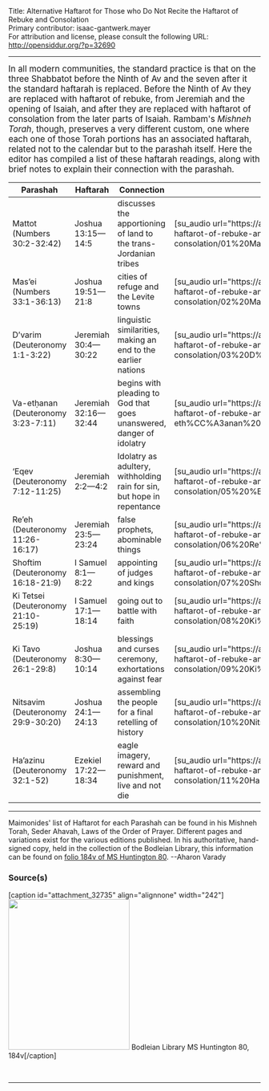 <html>
<head></head>
<body>
Title: Alternative Haftarot for Those who Do Not Recite the Haftarot of Rebuke and Consolation<br />
Primary contributor: isaac-gantwerk.mayer<br />
For attribution and license, please consult the following URL: <a href="http://opensiddur.org/?p=32690">http://opensiddur.org/?p=32690</a>
<p />
<hr />

<div class="english" style="font-size: 1.2em;">
In all modern communities, the standard practice is that on the three Shabbatot before the Ninth of Av and the seven after it the standard haftarah is replaced. Before the Ninth of Av they are replaced with haftarot of rebuke, from Jeremiah and the opening of Isaiah, and after they are replaced with haftarot of consolation from the later parts of Isaiah. Rambam's <em>Mishneh Torah</em>, though, preserves a very different custom, one where each one of those Torah portions has an associated haftarah, related not to the calendar but to the parashah itself. Here the editor has compiled a list of these haftarah readings, along with brief notes to explain their connection with the parashah.
</div>

<table>
<thead><tr><th>Parashah</th><th>Haftarah</th><th>Connection</th><th>Recording</th></tr></thead>
<tbody>
<tr><td>Mattot (Numbers 30:2-32:42)</td>
<td>Joshua 13:15—14:5</td>
<td>discusses the apportioning of land to the trans-Jordanian tribes</td>
<td>[su_audio url="https://archive.org/download/alternative-haftarot-for-those-who-do-not-recite-the-haftarot-of-rebuke-and-consolation/01%20Mattot%20%28Joshua%2013_15%E2%80%9414_5%29.mp3"]</td></tr>

<tr><td>Mas’ei (Numbers 33:1-36:13)</td>
<td>Joshua 19:51—21:8</td>
<td>cities of refuge and the Levite towns</td>
<td>[su_audio url="https://archive.org/download/alternative-haftarot-for-those-who-do-not-recite-the-haftarot-of-rebuke-and-consolation/02%20Mas%27ei%20%28Joshua%2019_51%E2%80%9421_8%29.mp3"]</td></tr>

<tr><td>D’varim (Deuteronomy 1:1-3:22)</td>
<td>Jeremiah 30:4—30:22</td>
<td>linguistic similarities, making an end to the earlier nations</td>
<td>[su_audio url="https://archive.org/download/alternative-haftarot-for-those-who-do-not-recite-the-haftarot-of-rebuke-and-consolation/03%20D%E2%80%99varim%20%28Jeremiah%2030_4%E2%80%9430_22%29.mp3"]</td></tr>

<tr><td>Va-etḥanan (Deuteronomy 3:23-7:11)</td>
<td>Jeremiah 32:16—32:44</td>
<td>begins with pleading to God that goes unanswered, danger of idolatry</td>
<td>[su_audio url="https://archive.org/download/alternative-haftarot-for-those-who-do-not-recite-the-haftarot-of-rebuke-and-consolation/04%20Va-eth%CC%A3anan%20%28Jeremiah%2032_16%E2%80%9432_44%29.mp3"]</td></tr>

<tr><td>‘Eqev (Deuteronomy 7:12-11:25)</td>
<td>Jeremiah 2:2—4:2</td>
<td>Idolatry as adultery, withholding rain for sin, but hope in repentance</td>
<td>[su_audio url="https://archive.org/download/alternative-haftarot-for-those-who-do-not-recite-the-haftarot-of-rebuke-and-consolation/05%20%E2%80%98Eqev%20%28Jeremiah%202_2%E2%80%944_2%29.mp3"]</td></tr>

<tr><td>Re’eh (Deuteronomy 11:26-16:17)</td>
<td>Jeremiah 23:5—23:24</td>
<td>false prophets, abominable things</td>
<td>[su_audio url="https://archive.org/download/alternative-haftarot-for-those-who-do-not-recite-the-haftarot-of-rebuke-and-consolation/06%20Re%27eh%20%28Jeremiah%2023_5%E2%80%9423_24%29.mp3"]</td></tr>

<tr><td>Shoftim (Deuteronomy 16:18-21:9)</td>
<td>I Samuel 8:1—8:22</td>
<td>appointing of judges and kings</td>
<td>[su_audio url="https://archive.org/download/alternative-haftarot-for-those-who-do-not-recite-the-haftarot-of-rebuke-and-consolation/07%20Shoftim%20%28I%20Samuel%208_1%E2%80%948_22%29.mp3"]</td></tr>

<tr><td>Ki Tetsei (Deuteronomy 21:10-25:19)</td>
<td>I Samuel 17:1—18:14</td>
<td>going out to battle with faith</td>
<td>[su_audio url="https://archive.org/download/alternative-haftarot-for-those-who-do-not-recite-the-haftarot-of-rebuke-and-consolation/08%20Ki%20Tetsei%20%28I%20Samuel%2017_1%E2%80%9418_14%29.mp3"]</td></tr>

<tr><td>Ki Tavo (Deuteronomy 26:1-29:8)</td>
<td>Joshua 8:30—10:14</td>
<td>blessings and curses ceremony, exhortations against fear</td>
<td>[su_audio url="https://archive.org/download/alternative-haftarot-for-those-who-do-not-recite-the-haftarot-of-rebuke-and-consolation/09%20Ki%20Tavo%20%28Joshua%208_30%E2%80%9410_14%29.mp3"]</td></tr>

<tr><td>Nitsavim (Deuteronomy 29:9-30:20)</td>
<td>Joshua 24:1—24:13</td>
<td>assembling the people for a final retelling of history</td>
<td>[su_audio url="https://archive.org/download/alternative-haftarot-for-those-who-do-not-recite-the-haftarot-of-rebuke-and-consolation/10%20Nitsavim%20%28Joshua%2024_1%E2%80%9424_13%29.mp3"]</td></tr>

<tr><td>Ha’azinu (Deuteronomy 32:1-52)</td>
<td>Ezekiel 17:22—18:34</td>
<td>eagle imagery, reward and punishment, live and not die</td>
<td>[su_audio url="https://archive.org/download/alternative-haftarot-for-those-who-do-not-recite-the-haftarot-of-rebuke-and-consolation/11%20Ha%27azinu%20%28Ezekiel%2017_22%E2%80%9418_34%29.mp3"]</td></tr>
</tbody>
</table>

<hr />

Maimonides' list of Haftarot for each Parashah can be found in his Mishneh Torah, Seder Ahavah, Laws of the Order of Prayer. Different pages and variations exist for the various editions published. In his authoritative, hand-signed copy, held in the collection of the Bodleian Library, this information can be found on <a href="https://iiif.bodleian.ox.ac.uk/iiif/image/97d81000-4c83-4e05-9374-143bc20a0e43/full/90,/0/default.jpg?t=1593672432295">folio 184v of MS Huntington 80</a>. --Aharon Varady

<h3>Source(s)</h3>

[caption id="attachment_32735" align="alignnone" width="242"]<a href="https://opensiddur.org/wp-content/uploads/2020/06/MS-80-184b-large-scaled.jpg" rel="lightbox"><img src="https://opensiddur.org/wp-content/uploads/2020/06/MS-80-184b-large-242x300.jpg" alt="" width="242" height="300" class="size-medium wp-image-32735" /></a> <a hre="https://iiif.bodleian.ox.ac.uk/iiif/image/97d81000-4c83-4e05-9374-143bc20a0e43/full/90,/0/default.jpg?t=1593672432295">Bodleian Library MS Huntington 80, 184v</a>[/caption]

&nbsp;

<hr />

&nbsp;
</body>
</html>